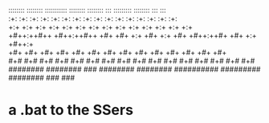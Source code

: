   ::::::::   :::::::: ::::::::::: ::::::::   ::::::::  :::        :::::::::   ::::::::  :::    :::      
 :+:    :+: :+:    :+:    :+:    :+:    :+: :+:    :+: :+:        :+:    :+: :+:    :+: :+:    :+:      
 +:+        +:+           +:+    +:+    +:+ +:+    +:+ +:+        +:+    +:+ +:+    +:+  +:+  +:+       
 +#++:++#++ +#++:++#++    +#+    +#+    +:+ +#+    +:+ +#+        +#++:++#+  +#+    +:+   +#++:+        
        +#+        +#+    +#+    +#+    +#+ +#+    +#+ +#+        +#+    +#+ +#+    +#+  +#+  +#+       
 #+#    #+# #+#    #+#    #+#    #+#    #+# #+#    #+# #+#        #+#    #+# #+#    #+# #+#    #+#      
  ########   ########     ###     ########   ########  ########## #########   ########  ###    ###   
# a .bat to the SSers
